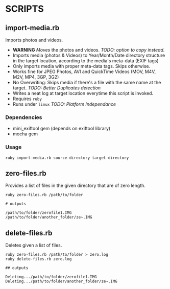 # SCRIPTS

## import-media.rb

Imports photos and videos.

* **WARNING** *Moves* the photos and videos. *TODO: option to copy instead.*
* Imports media (photos & Videos) to Year/Month/Date directory structure in the target location, according to the media's meta-data (EXIF tags)
* Only imports media with proper meta-data tags. Skips otherwise.
* Works fine for JPEG Photos, AVI and QuickTime Videos (MOV, M4V, M2V, MP4, 3GP, 3G2)
* No Overwriting: Skips media if there's a file with the same name at the target. *TODO: Better Duplicates detection*
* Writes a neat log at target location everytime this script is invoked.
* Requires `ruby`
* Runs under `linux` *TODO: Platform Independance*

### Dependencies

* mini_exiftool gem (depends on exiftool library)
* mocha gem

### Usage

  `ruby import-media.rb source-directory target-directory`

## zero-files.rb

Provides a list of files in the given directory that are of zero length.

```
ruby zero-files.rb /path/to/folder

# outputs

/path/to/folder/zerofile1.IMG
/path/to/folder/another_folder/ze~.IMG
```

## delete-files.rb

Deletes given a list of files.

```
ruby zero-files.rb /path/to/folder > zero.log
ruby delete-files.rb zero.log

## outputs

Deleting.../path/to/folder/zerofile1.IMG
Deleting.../path/to/folder/another_folder/ze~.IMG
```
